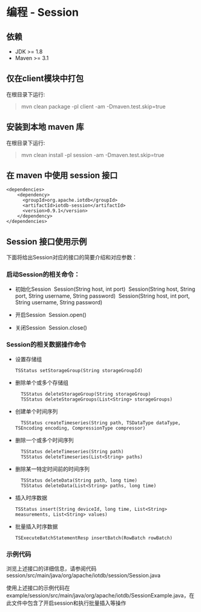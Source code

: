 <!--

```
Licensed to the Apache Software Foundation (ASF) under one
or more contributor license agreements.  See the NOTICE file
distributed with this work for additional information
regarding copyright ownership.  The ASF licenses this file
to you under the Apache License, Version 2.0 (the
"License"); you may not use this file except in compliance
with the License.  You may obtain a copy of the License at

    http://www.apache.org/licenses/LICENSE-2.0

Unless required by applicable law or agreed to in writing,
software distributed under the License is distributed on an
"AS IS" BASIS, WITHOUT WARRANTIES OR CONDITIONS OF ANY
KIND, either express or implied.  See the License for the
specific language governing permissions and limitations
under the License.
```

-->

# 编程 - Session

## 依赖

* JDK >= 1.8
* Maven >= 3.1

## 仅在client模块中打包

在根目录下运行:
> mvn clean package -pl client -am -Dmaven.test.skip=true

## 安装到本地 maven 库

在根目录下运行:
> mvn clean install -pl session -am -Dmaven.test.skip=true

## 在 maven 中使用 session 接口

```
<dependencies>
    <dependency>
      <groupId>org.apache.iotdb</groupId>
      <artifactId>iotdb-session</artifactId>
      <version>0.9.1</version>
    </dependency>
</dependencies>
```

## Session 接口使用示例
下面将给出Session对应的接口的简要介绍和对应参数：

### 启动Session的相关命令：

* 初始化Session
  ​	Session(String host, int port)
  ​	Session(String host, String port, String username, String password)
  ​	Session(String host, int port, String username, String password)

* 开启Session
  ​	Session.open()

* 关闭Session
  ​	Session.close()

### Session的相关数据操作命令

* 设置存储组

  ```
  TSStatus setStorageGroup(String storageGroupId)
  ```

* 删除单个或多个存储组

  ```
  	TSStatus deleteStorageGroup(String storageGroup)
  	TSStatus deleteStorageGroups(List<String> storageGroups)
  ```

* 创建单个时间序列

  ```
  	TSStatus createTimeseries(String path, TSDataType dataType, TSEncoding encoding, CompressionType compressor)
  ```

* 删除一个或多个时间序列

  ```
  	TSStatus deleteTimeseries(String path)
  	TSStatus deleteTimeseries(List<String> paths)
  ```

* 删除某一特定时间前的时间序列

  ```
  	TSStatus deleteData(String path, long time)
  	TSStatus deleteData(List<String> paths, long time)
  ```

* 插入时序数据

  ```
  TSStatus insert(String deviceId, long time, List<String> measurements, List<String> values)
  ```

* 批量插入时序数据

  ```
  TSExecuteBatchStatementResp insertBatch(RowBatch rowBatch)
  ```

### 示例代码

 浏览上述接口的详细信息，请参阅代码session/src/main/java/org/apache/iotdb/session/Session.java

 使用上述接口的示例代码在example/session/src/main/java/org/apache/iotdb/SessionExample.java，在此文件中包含了开启session和执行批量插入等操作